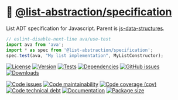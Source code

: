 :notebook_with_decorative_cover:
[@list-abstraction/specification](https://list-abstraction.github.io/specification)
==

List ADT specification for Javascript. Parent is
[js-data-structures](https://github.com/make-github-pseudonymous-again/js-data-structures).

```js
// eslint-disable-next-line ava/use-test
import ava from 'ava';
import * as spec from '@list-abstraction/specification';
spec.test(ava, "My list implementation", MyListConstructor);
```

[![License](https://img.shields.io/github/license/list-abstraction/specification.svg)](https://raw.githubusercontent.com/list-abstraction/specification/main/LICENSE)
[![Version](https://img.shields.io/npm/v/@list-abstraction/specification.svg)](https://www.npmjs.org/package/@list-abstraction/specification)
[![Tests](https://img.shields.io/github/workflow/status/list-abstraction/specification/ci?event=push&label=tests)](https://github.com/list-abstraction/specification/actions/workflows/ci.yml?query=branch:main)
[![Dependencies](https://img.shields.io/librariesio/github/list-abstraction/specification.svg)](https://github.com/list-abstraction/specification/network/dependencies)
[![GitHub issues](https://img.shields.io/github/issues/list-abstraction/specification.svg)](https://github.com/list-abstraction/specification/issues)
[![Downloads](https://img.shields.io/npm/dm/@list-abstraction/specification.svg)](https://www.npmjs.org/package/@list-abstraction/specification)

[![Code issues](https://img.shields.io/codeclimate/issues/list-abstraction/specification.svg)](https://codeclimate.com/github/list-abstraction/specification/issues)
[![Code maintainability](https://img.shields.io/codeclimate/maintainability/list-abstraction/specification.svg)](https://codeclimate.com/github/list-abstraction/specification/trends/churn)
[![Code coverage (cov)](https://img.shields.io/codecov/c/gh/list-abstraction/specification/main.svg)](https://codecov.io/gh/list-abstraction/specification)
[![Code technical debt](https://img.shields.io/codeclimate/tech-debt/list-abstraction/specification.svg)](https://codeclimate.com/github/list-abstraction/specification/trends/technical_debt)
[![Documentation](https://list-abstraction.github.io/specification/badge.svg)](https://list-abstraction.github.io/specification/source.html)
[![Package size](https://img.shields.io/bundlephobia/minzip/@list-abstraction/specification)](https://bundlephobia.com/result?p=@list-abstraction/specification)
